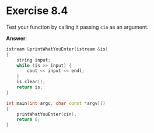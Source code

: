# Exercise 8.4

Test your function by calling it passing `cin` as an argument.

**Answer**:

```cpp
istream &printWhatYouEnter(istream &is)
{
    string input;
    while (is >> input) {
        cout << input << endl;
    }
    is.clear();
    return is;
}

int main(int argc, char const *argv[])
{
    printWhatYouEnter(cin);
    return 0;
}
```